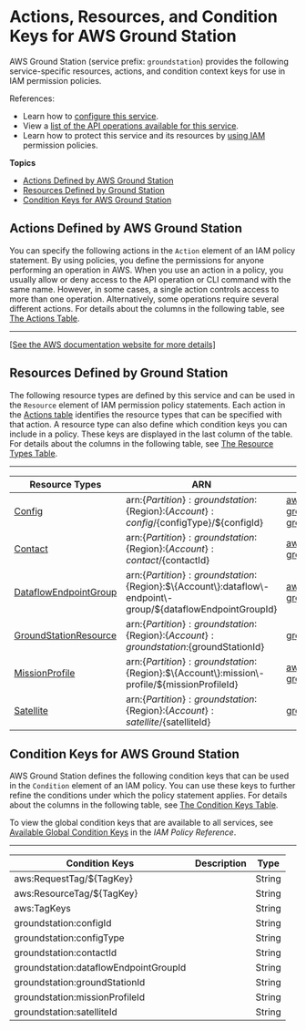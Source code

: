 # Actions, Resources, and Condition Keys for AWS Ground Station<a name="list_awsgroundstation"></a>

AWS Ground Station \(service prefix: `groundstation`\) provides the following service\-specific resources, actions, and condition context keys for use in IAM permission policies\.

References:
+ Learn how to [configure this service](https://docs.aws.amazon.com/ground-station/latest/ug/)\.
+ View a [list of the API operations available for this service](https://docs.aws.amazon.com/ground-station/latest/APIReference/)\.
+ Learn how to protect this service and its resources by [using IAM](https://docs.aws.amazon.com/ground-station/latest/ug/auth-and-access-control.html) permission policies\.

**Topics**
+ [Actions Defined by AWS Ground Station](#awsgroundstation-actions-as-permissions)
+ [Resources Defined by Ground Station](#awsgroundstation-resources-for-iam-policies)
+ [Condition Keys for AWS Ground Station](#awsgroundstation-policy-keys)

## Actions Defined by AWS Ground Station<a name="awsgroundstation-actions-as-permissions"></a>

You can specify the following actions in the `Action` element of an IAM policy statement\. By using policies, you define the permissions for anyone performing an operation in AWS\. When you use an action in a policy, you usually allow or deny access to the API operation or CLI command with the same name\. However, in some cases, a single action controls access to more than one operation\. Alternatively, some operations require several different actions\. For details about the columns in the following table, see [The Actions Table](reference_policies_actions-resources-contextkeys.md#actions_table)\.


****  
[\[See the AWS documentation website for more details\]](http://docs.aws.amazon.com/IAM/latest/UserGuide/list_awsgroundstation.html)

## Resources Defined by Ground Station<a name="awsgroundstation-resources-for-iam-policies"></a>

The following resource types are defined by this service and can be used in the `Resource` element of IAM permission policy statements\. Each action in the [Actions table](#awsgroundstation-actions-as-permissions) identifies the resource types that can be specified with that action\. A resource type can also define which condition keys you can include in a policy\. These keys are displayed in the last column of the table\. For details about the columns in the following table, see [The Resource Types Table](reference_policies_actions-resources-contextkeys.md#resources_table)\.


****  

| Resource Types | ARN | Condition Keys | 
| --- | --- | --- | 
|   [ Config ](https://docs.aws.amazon.com/ground-station/latest/ug/resources/API_Config.html)  |  arn:$\{Partition\}:groundstation:$\{Region\}:$\{Account\}:config/$\{configType\}/$\{configId\}  |   [ aws:ResourceTag/$\{TagKey\} ](#awsgroundstation-aws_ResourceTag___TagKey_)   [ groundstation:configId ](#awsgroundstation-groundstation_configId)   [ groundstation:configType ](#awsgroundstation-groundstation_configType)   | 
|   [ Contact ](https://docs.aws.amazon.com/ground-station/latest/ug/resources/API_Contact.html)  |  arn:$\{Partition\}:groundstation:$\{Region\}:$\{Account\}:contact/$\{contactId\}  |   [ aws:ResourceTag/$\{TagKey\} ](#awsgroundstation-aws_ResourceTag___TagKey_)   [ groundstation:contactId ](#awsgroundstation-groundstation_contactId)   | 
|   [ DataflowEndpointGroup ](https://docs.aws.amazon.com/ground-station/latest/ug/resources/API_DataflowEndpointGroup.html)  |  arn:$\{Partition\}:groundstation:$\{Region\}:$\{Account\}:dataflow\-endpoint\-group/$\{dataflowEndpointGroupId\}  |   [ aws:ResourceTag/$\{TagKey\} ](#awsgroundstation-aws_ResourceTag___TagKey_)   [ groundstation:dataflowEndpointGroupId ](#awsgroundstation-groundstation_dataflowEndpointGroupId)   | 
|   [ GroundStationResource ](https://docs.aws.amazon.com/ground-station/latest/ug/resources/API_GroundStationResource.html)  |  arn:$\{Partition\}:groundstation:$\{Region\}:$\{Account\}:groundstation:$\{groundStationId\}  |   [ groundstation:groundStationId ](#awsgroundstation-groundstation_groundStationId)   | 
|   [ MissionProfile ](https://docs.aws.amazon.com/ground-station/latest/ug/resources/API_MissionProfile.html)  |  arn:$\{Partition\}:groundstation:$\{Region\}:$\{Account\}:mission\-profile/$\{missionProfileId\}  |   [ aws:ResourceTag/$\{TagKey\} ](#awsgroundstation-aws_ResourceTag___TagKey_)   [ groundstation:missionProfileId ](#awsgroundstation-groundstation_missionProfileId)   | 
|   [ Satellite ](https://docs.aws.amazon.com/ground-station/latest/ug/resources/API_Satellite.html)  |  arn:$\{Partition\}:groundstation:$\{Region\}:$\{Account\}:satellite/$\{satelliteId\}  |   [ groundstation:satelliteId ](#awsgroundstation-groundstation_satelliteId)   | 

## Condition Keys for AWS Ground Station<a name="awsgroundstation-policy-keys"></a>

AWS Ground Station defines the following condition keys that can be used in the `Condition` element of an IAM policy\. You can use these keys to further refine the conditions under which the policy statement applies\. For details about the columns in the following table, see [The Condition Keys Table](reference_policies_actions-resources-contextkeys.md#context_keys_table)\.

To view the global condition keys that are available to all services, see [Available Global Condition Keys](reference_policies_condition-keys.html#AvailableKeys) in the *IAM Policy Reference*\.


****  

| Condition Keys | Description | Type | 
| --- | --- | --- | 
|   aws:RequestTag/$\{TagKey\}  |  | String | 
|   aws:ResourceTag/$\{TagKey\}  |  | String | 
|   aws:TagKeys  |  | String | 
|   groundstation:configId  |  | String | 
|   groundstation:configType  |  | String | 
|   groundstation:contactId  |  | String | 
|   groundstation:dataflowEndpointGroupId  |  | String | 
|   groundstation:groundStationId  |  | String | 
|   groundstation:missionProfileId  |  | String | 
|   groundstation:satelliteId  |  | String | 